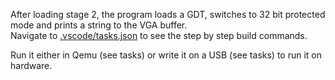 After loading stage 2, the program loads a GDT, switches to 32 bit protected mode and prints a string to the VGA buffer.  
Navigate to <a href=".vscode/tasks.json">.vscode/tasks.json</a> to see the step by step build commands.  

Run it either in Qemu (see tasks) or write it on a USB (see tasks) to run it on hardware.
